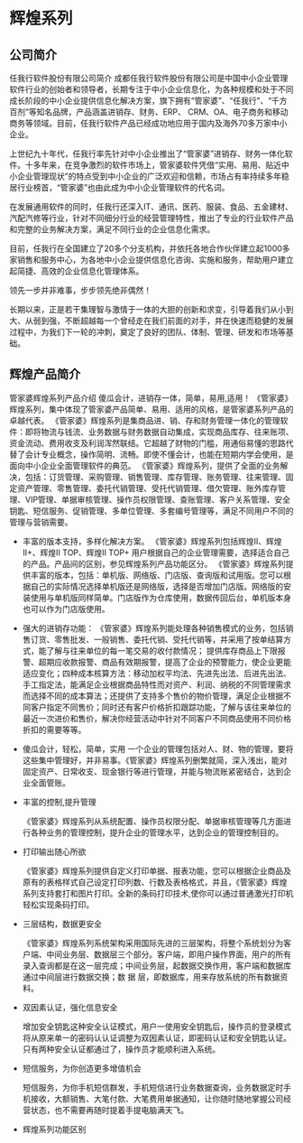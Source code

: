 # 辉煌系列 <Badge text="管家婆" />
## 公司简介
任我行软件股份有限公司简介
成都任我行软件股份有限公司是中国中小企业管理软件行业的创始者和领导者，长期专注于中小企业信息化，为各种规模和处于不同成长阶段的中小企业提供信息化解决方案，旗下拥有“管家婆”、“任我行”、“千方百剂”等知名品牌，产品涵盖进销存、财务、ERP、 CRM、OA、电子商务和移动商务等领域。目前，任我行软件产品已经成功地应用于国内及海外70多万家中小企业。

上世纪九十年代，任我行率先针对中小企业推出了“管家婆”进销存、财务一体化软件。十多年来，在竞争激烈的软件市场上，管家婆软件凭借“实用、易用、贴近中小企业管理现状”的特点受到中小企业的广泛欢迎和信赖，市场占有率持续多年稳居行业榜首，“管家婆”也由此成为中小企业管理软件的代名词。

在发展通用软件的同时，任我行还深入IT、通讯、医药、服装、食品、五金建材、汽配汽修等行业，针对不同细分行业的经营管理特性，推出了专业的行业软件产品和完整的业务解决方案，满足不同行业的企业信息化需求。

目前，任我行在全国建立了20多个分支机构，并依托各地合作伙伴建立起1000多家销售和服务中心，为各地中小企业提供信息化咨询、实施和服务，帮助用户建立起简捷、高效的企业信息化管理体系。

领先一步并非难事，步步领先绝非偶然！

长期以来，正是若干集理智与激情于一体的大胆的创新和求变，引导着我们从小到大、从弱到强，不断超越每一个曾经走在我们前面的对手，并在快速而稳健的发展过程中，为我们下一轮的冲刺，奠定了良好的团队、体制、管理、研发和市场等基础。
## 辉煌产品简介

管家婆辉煌系列产品介绍
傻瓜会计，进销存一体，简单，易用,适用！
《管家婆》辉煌系列，集中体现了管家婆产品简单、易用、适用的风格，是管家婆系列产品的卓越代表。
《管家婆》辉煌系列是集商品进、销、存和财务管理一体化的管理软件：即将物流与钱流、业务数据与财务数据自动集成，实现商品库存、往来账项、资金流动、费用收支及利润浑然联结。它超越了财物的门槛，用通俗易懂的思路代替了会计专业概念，操作简明、流畅。即使不懂会计，也能在短期内学会使用，是面向中小企业全面管理软件的典范。
《管家婆》辉煌系列，提供了全面的业务解决，包括：订货管理、采购管理、销售管理、库存管理、账务管理、往来管理、固定资产管理、零售管理、委托代销管理、受托代销管理、借欠管理、账外库存管理、VIP管理、单据审核管理、操作员权限管理、查账管理、客户关系管理、安全钥匙、短信服务、促销管理、多单位管理、多套编号管理等，满足不同用户不同的管理与营销需要。
- 丰富的版本支持，多样化解决方案。
《管家婆》辉煌系列包括辉煌Ⅱ、辉煌II+、辉煌II TOP、辉煌Ⅱ TOP+ 用户根据自己的企业管理需要，选择适合自己的产品。产品间的区别，参见辉煌系列产品功能区分。
《管家婆》辉煌系列提供丰富的版本，包括：单机版、网络版、门店版、查询版和试用版。您可以根据自己的实际情况选择单机版还是网络版，选择是否增加门店版。网络版的安装使用与单机版同样简单。门店版作为仓库使用，数据传回后台，单机版本身也可以作为门店版使用。
-  强大的进销存功能： 
《管家婆》辉煌系列能处理各种销售模式的业务，包括销售订货、零售批发、一般销售、委托代销、受托代销等，并采用了按单结算方式，能了解与往来单位的每一笔交易的收付款情况； 提供库存商品上下限报警、超期应收款报警、商品有效期报警，提高了企业的预警能力，使企业更能适应变化；四种成本核算方法：移动加权平均法、先进先出法、后进先出法、手工指定法，能满足企业根据商品特性而对资产、利润、纳税的不同管理需求而选择不同的成本算法；还提供了支持多个售价的物价管理，满足企业根据不同客户指定不同售价；同时还有客户价格折扣跟踪功能，了解与该往来单位的最近一次进价和售价，解决你经营活动中针对不同客户不同商品使用不同价格折扣的需要等等。 

-  傻瓜会计，轻松，简单，实用
 一个企业的管理包括对人、财、物的管理，要将这些集中管理好，并非易事。《管家婆》辉煌系列删繁就简，深入浅出，能对固定资产、日常收支、现金银行等进行管理，并能与物流账紧密结合，达到企业全面管账。   

-  丰富的控制,提升管理

   《管家婆》辉煌系列从系统配置、操作员权限分配、单据审核管理等几方面进行各种业务的管理控制，提升企业的管理水平，达到企业的管理控制目的。 

-  打印输出随心所欲 

   《管家婆》辉煌系列提供自定义打印单据、报表功能，您可以根据企业商品及原有的表格样式自己设定打印列数、行数及表格格式，并且，《管家婆》辉煌系列支持套打和图片打印。全新的条码打印技术,使你可以通过普通激光打印机轻松实现条码打印。   

-  三层结构，数据更安全

   《管家婆》辉煌系列系统架构采用国际先进的三层架构，将整个系统划分为客户端、中间业务层、数据层三个部分。客户端，即用户操作界面，用户的所有录入查询都是在这一层完成；中间业务层，起数据交换作用，客户端和数据库通过中间层进行数据交换；数 据 层，即数据库，用来存放系统的所有数据资料。

-  双因素认证，强化信息安全

    增加安全钥匙这种安全认证模式，用户一使用安全钥匙后，操作员的登录模式将从原来单一的密码认认证调整为双因素认证，即密码认证和安全钥匙认证。只有两种安全认证都通过了，操作员才能顺利进入系统。
-  短信服务，为你创造更多增值机会

    短信服务，为你手机短信群发，手机短信进行业务数据查询，业务数据定时手机接收，大额销售、大笔付款、大笔费用单据通知，让你随时随地掌握公司经营状态，也不需要再随时提着手提电脑满天飞。
 

- 辉煌系列功能区别
